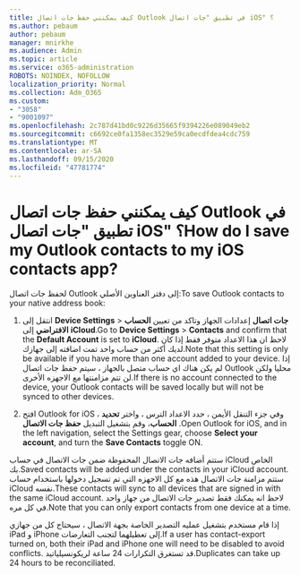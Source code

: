 ```yaml
---
title: كيف يمكنني حفظ جات اتصال Outlook في تطبيق "جات اتصال iOS" ؟
ms.author: pebaum
author: pebaum
manager: mnirkhe
ms.audience: Admin
ms.topic: article
ms.service: o365-administration
ROBOTS: NOINDEX, NOFOLLOW
localization_priority: Normal
ms.collection: Adm_O365
ms.custom:
- "3058"
- "9001097"
ms.openlocfilehash: 2c787d41bd0c9226d35665f9394226e089049eb2
ms.sourcegitcommit: c6692ce0fa1358ec3529e59ca0ecdfdea4cdc759
ms.translationtype: MT
ms.contentlocale: ar-SA
ms.lasthandoff: 09/15/2020
ms.locfileid: "47781774"
---
```

# <a name="how-do-i-save-my-outlook-contacts-to-my-ios-contacts-app"></a><span data-ttu-id="5efaa-102">كيف يمكنني حفظ جات اتصال Outlook في تطبيق "جات اتصال iOS" ؟</span><span class="sxs-lookup"><span data-stu-id="5efaa-102">How do I save my Outlook contacts to my iOS contacts app?</span></span>

<span data-ttu-id="5efaa-103">لحفظ جات اتصال Outlook إلى دفتر العناوين الأصلي:</span><span class="sxs-lookup"><span data-stu-id="5efaa-103">To save Outlook contacts to your native address book:</span></span>
 
1. <span data-ttu-id="5efaa-104">انتقل إلى **Device Settings**  >  **جات اتصال** إعدادات الجهاز وتاكد من تعيين **الحساب الافتراضي** إلى **iCloud**.</span><span class="sxs-lookup"><span data-stu-id="5efaa-104">Go to **Device Settings** > **Contacts** and confirm that the **Default Account** is set to **iCloud**.</span></span> <span data-ttu-id="5efaa-105">لاحظ ان هذا الاعداد متوفر فقط إذا كان لديك أكثر من حساب واحد تمت اضافته إلى جهازك.</span><span class="sxs-lookup"><span data-stu-id="5efaa-105">Note that this setting is only be available if you have more than one account added to your device.</span></span> <span data-ttu-id="5efaa-106">إذا لم يكن هناك اي حساب متصل بالجهاز ، سيتم حفظ جات اتصال Outlook محليا ولكن لن تتم مزامنتها مع الاجهزه الأخرى.</span><span class="sxs-lookup"><span data-stu-id="5efaa-106">If there is no account connected to the device, your Outlook contacts will be saved locally but will not be synced to other devices.</span></span>
 
2. <span data-ttu-id="5efaa-107">افتح Outlook for iOS ، وفي جزء التنقل الأيمن ، حدد الاعداد الترس ، واختر **تحديد الحساب**، وقم بتشغيل التبديل **حفظ جات الاتصال** .</span><span class="sxs-lookup"><span data-stu-id="5efaa-107">Open Outlook for iOS, and in the left navigation, select the Settings gear, choose **Select your account**, and turn the **Save Contacts** toggle ON.</span></span>
 
<span data-ttu-id="5efaa-108">ستتم أضافه جات الاتصال المحفوظة ضمن جات الاتصال في حساب iCloud الخاص بك.</span><span class="sxs-lookup"><span data-stu-id="5efaa-108">Saved contacts will be added under the contacts in your iCloud account.</span></span> <span data-ttu-id="5efaa-109">ستتم مزامنة جات الاتصال هذه مع كل الاجهزه التي تم تسجيل دخولها باستخدام حساب iCloud نفسه.</span><span class="sxs-lookup"><span data-stu-id="5efaa-109">These contacts will sync to all devices that are signed in with the same iCloud account.</span></span> <span data-ttu-id="5efaa-110">لاحظ انه يمكنك فقط تصدير جات الاتصال من جهاز واحد في كل مره.</span><span class="sxs-lookup"><span data-stu-id="5efaa-110">Note that you can only export contacts from one device at a time.</span></span>
 
<span data-ttu-id="5efaa-111">إذا قام مستخدم بتشغيل عمليه التصدير الخاصة بجهة الاتصال ، سيحتاج كل من جهازي iPad و iPhone إلى تعطيلهما لتجنب التعارضات.</span><span class="sxs-lookup"><span data-stu-id="5efaa-111">If a user has contact-export turned on, both their iPad and iPhone one will need to be disabled to avoid conflicts.</span></span> <span data-ttu-id="5efaa-112">قد تستغرق التكرارات 24 ساعة لريكونسيلياتيد.</span><span class="sxs-lookup"><span data-stu-id="5efaa-112">Duplicates can take up 24 hours to be reconciliated.</span></span>